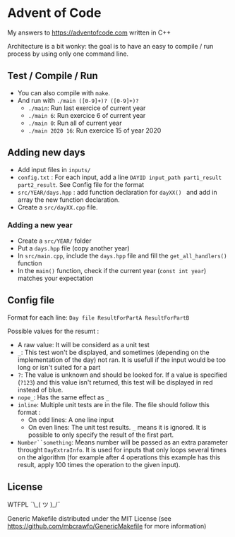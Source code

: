 # Advent of Code

My answers to https://adventofcode.com written in C++

Architecture is a bit wonky: the goal is to have an easy to compile / run process by using only one command line.

## Test / Compile / Run

- You can also compile with `make`.
- And run with `./main ([0-9]+)? ([0-9]+)?`
  - `./main`: Run last exercice of current year
  - `./main 6`: Run exercice 6 of current year
  - `./main 0`: Run all of current year
  - `./main 2020 16`: Run exercice 15 of year 2020

## Adding new days

- Add input files in `inputs/`
- `config.txt` : For each input, add a line `DAYID input_path part1_result part2_result`. See Config file for the format
- `src/YEAR/days.hpp` : add function declaration for `dayXX() ` and add in array the new function declaration.
- Create a `src/dayXX.cpp` file.


### Adding a new year

- Create a `src/YEAR/` folder
- Put a `days.hpp` file (copy another year)
- In `src/main.cpp`, include the `days.hpp` file and fill the `get_all_handlers()` function
- In the `main()` function, check if the current year (`const int year`) matches your expectation

## Config file

Format for each line: `Day file ResultForPartA ResultForPartB`

Possible values for the resumt :
- A raw value: It will be considerd as a unit test
- `_`: This test won't be displayed, and sometimes (depending on the implementation of the day) not ran. It is usefull if the input would be too long or isn't suited for a part
- `?`: The value is unknown and should be looked for. If a value is specified (`?123`) and this value isn't returned, this test will be displayed in red instead of blue.
- `nope_`: Has the same effect as `_`
- `inline`: Multiple unit tests are in the file. The file should follow this format :
    - On odd lines: A one line input
    - On even lines: The unit test results. `_` means it is ignored. It is possible to only specify the result of the first part.
- `Number``something`: Means number will be passed as an extra parameter throught `DayExtraInfo`. It is used for inputs that only loops several times on the algorithm (for example after 4 operations this example has this result, apply 100 times the operation to the given input).

## License

WTFPL ¯\\\_( ツ )\_/¯

Generic Makefile distributed under the MIT License (see https://github.com/mbcrawfo/GenericMakefile for more information)
